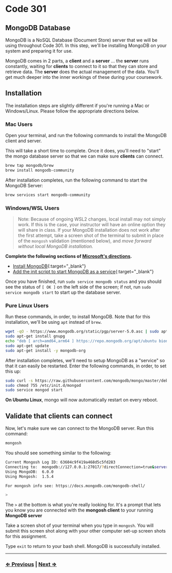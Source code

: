 # Code 301

## MongoDB Database

MongoDB is a NoSQL Database (Document Store) server that we will be using throughout Code 301. In this step, we'll be installing MongoDB on your system and preparing it for use.

MongoDB comes in 2 parts, a **client** and a **server** ... the **server** runs constantly, waiting for **clients** to connect to it so that they can store and retrieve data. The **server** does the actual management of the data. You'll get much deeper into the inner workings of these during your coursework.

## Installation

The installation steps are slightly different if you're running a Mac or Windows/Linux. Please follow the appropriate directions below.

### Mac Users

Open your terminal, and run the following commands to install the MongoDB client and server.

This will take a short time to complete. Once it does, you'll need to "start" the mongo database server so that we can make sure **clients** can connect.

```bash
brew tap mongodb/brew
brew install mongodb-community
```

After installation completes, run the following command to start the MongoDB Server:

```bash
brew services start mongodb-community
```

### Windows/WSL Users

> Note: Because of ongoing WSL2 changes, local install may not simply work.  If this is the case, your instructor will have an online option they will share in class. If your MongoDB installation does not work after the first attempt, take a screen shot of the terminal to submit in place of the `mongosh` validation (mentioned below), and *move forward without local MongoDB installation.* 

**Complete the following sections of [Microsoft's directions](https://docs.microsoft.com/en-us/windows/wsl/tutorials/wsl-database#install-mongodb{:target="_blank"}).**

- [Install MongoDB](https://docs.microsoft.com/en-us/windows/wsl/tutorials/wsl-database#install-mongodb){:target="_blank"}
- [Add the init script to start MongoDB as a service](https://docs.microsoft.com/en-us/windows/wsl/tutorials/wsl-database#add-the-init-script-to-start-mongodb-as-a-service){:target="_blank"}

Once you have finished, run `sudo service mongodb status` and you should see the status of `[ OK ]` on the left side of the screen; if not, run `sudo service mongodb start` to start up the database server.

### Pure Linux Users

Run these commands, in order, to install MongoDB. Note that for this installation, we'll be using `apt` instead of `brew`.

```bash
wget -qO - https://www.mongodb.org/static/pgp/server-5.0.asc | sudo apt-key add -
sudo apt-get install gnupg
echo "deb [ arch=amd64,arm64 ] https://repo.mongodb.org/apt/ubuntu bionic/mongodb-org/5.0 multiverse" | sudo tee /etc/apt/sources.list.d/mongodb-org-5.0.list
sudo apt-get update
sudo apt-get install -y mongodb-org
```

After installation completes, we'll need to setup MongoDB as a "service" so that it can easily be restarted.  Enter the following commands, in order, to set this up:

```bash
sudo curl -s https://raw.githubusercontent.com/mongodb/mongo/master/debian/init.d -o /etc/init.d/mongod
sudo chmod 755 /etc/init.d/mongod
sudo service mongod start
```

**On Ubuntu Linux**, mongo will now automatically restart on every reboot.

## Validate that clients can connect

Now, let's make sure we can connect to the MongoDB server. Run this command:

```bash
mongosh
```

You should see something similar to the following:

```bash
Current Mongosh Log ID: 63604c9f419a468d5c5fd283
Connecting to:  mongodb://127.0.0.1:27017/?directConnection=true&serverSelectionTimeoutMS=2000&appName=mongosh+1.5.4
Using MongoDB:  6.0.0
Using Mongosh:  1.5.4

For mongosh info see: https://docs.mongodb.com/mongodb-shell/

>
```

The `>` at the bottom is what you're really looking for. It's a prompt that lets you know you are connected with the **mongosh client** to your running **MongoDB server**

Take a screen shot of your terminal when you type in `mongosh`. You will submit this screen shot along with your other computer set-up screen shots for this assignment.

Type `exit` to return to your bash shell. MongoDB is successfully installed.

---

### [⇐ Previous](./) | [Next ⇒](./2-code-challenges)
